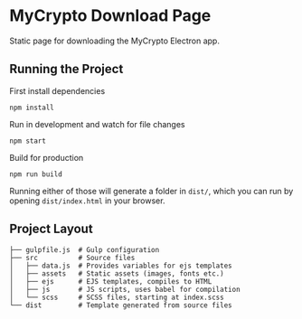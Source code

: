 # MyCrypto Download Page

Static page for downloading the MyCrypto Electron app.

## Running the Project

First install dependencies

```
npm install
```

Run in development and watch for file changes

```
npm start
```

Build for production

```
npm run build
```

Running either of those will generate a folder in `dist/`, which you can run by
opening `dist/index.html` in your browser.



## Project Layout

```
├── gulpfile.js  # Gulp configuration
├── src          # Source files
│   ├── data.js  # Provides variables for ejs templates
│   ├── assets   # Static assets (images, fonts etc.)
│   ├── ejs      # EJS templates, compiles to HTML
│   ├── js       # JS scripts, uses babel for compilation
│   └── scss     # SCSS files, starting at index.scss
└── dist         # Template generated from source files
```
